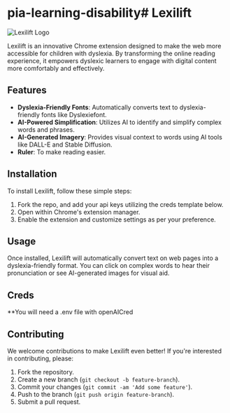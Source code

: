 # pia-learning-disability# Lexilift 

![Lexilift Logo](https://sui-nft-assets.s3.us-east-2.amazonaws.com/lexi-logo.png "Lexilift Logo")

Lexilift is an innovative Chrome extension designed to make the web more accessible for children with dyslexia. By transforming the online reading experience, it empowers dyslexic learners to engage with digital content more comfortably and effectively.

## Features

- **Dyslexia-Friendly Fonts**: Automatically converts text to dyslexia-friendly fonts like Dyslexiefont.
- **AI-Powered Simplification**: Utilizes AI to identify and simplify complex words and phrases.
- **AI-Generated Imagery**: Provides visual context to words using AI tools like DALL-E and Stable Diffusion.
- **Ruler**: To make reading easier.

## Installation

To install Lexilift, follow these simple steps:

1. Fork the repo, and add your api keys utilizing the creds template below.
2. Open within Chrome's extension manager.
3. Enable the extension and customize settings as per your preference.

## Usage

Once installed, Lexilift will automatically convert text on web pages into a dyslexia-friendly format. You can click on complex words to hear their pronunciation or see AI-generated images for visual aid.

## Creds
**You will need a .env file with openAICred


## Contributing

We welcome contributions to make Lexilift even better! If you're interested in contributing, please:

1. Fork the repository.
2. Create a new branch (`git checkout -b feature-branch`).
3. Commit your changes (`git commit -am 'Add some feature'`).
4. Push to the branch (`git push origin feature-branch`).
5. Submit a pull request.

